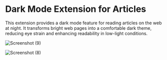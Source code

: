 # Dark Mode Extension for Articles


This extension provides a dark mode feature for reading articles on the web at night. It transforms bright web pages into a comfortable dark theme, reducing eye
strain and enhancing readability in low-light conditions.




![Screenshot (9)](https://github.com/user-attachments/assets/2d58ae47-eefd-4957-bfc4-2eeecfe389be)


![Screenshot (8)](https://github.com/user-attachments/assets/1020c277-cc34-49a2-b4be-6b3662064a35)
